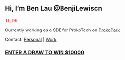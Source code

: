 ## Hi, I’m Ben Lau @BenjiLewiscn

<span style="color:red">TL;DR</span>

Currently working as a SDE for ProkoTech on [ProkoPark](https://www.prokopark.us/)

Contact: [Personal](benjilewiscn@gmail.com) | [Work](yzh.ben.lau@gmail.com)

### [ENTER A DRAW TO WIN $10000](https://www.youtube.com/watch?v=dQw4w9WgXcQ)
